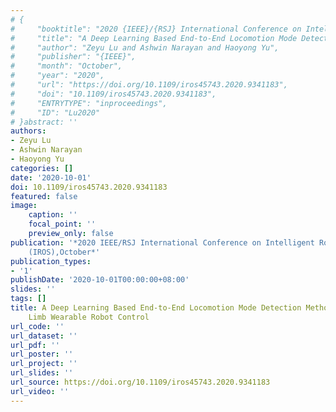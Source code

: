 ```yaml
---
# {
#     "booktitle": "2020 {IEEE}/{RSJ} International Conference on Intelligent Robots and Systems ({IROS})",
#     "title": "A Deep Learning Based End-to-End Locomotion Mode Detection Method for Lower Limb Wearable Robot Control",
#     "author": "Zeyu Lu and Ashwin Narayan and Haoyong Yu",
#     "publisher": "{IEEE}",
#     "month": "October",
#     "year": "2020",
#     "url": "https://doi.org/10.1109/iros45743.2020.9341183",
#     "doi": "10.1109/iros45743.2020.9341183",
#     "ENTRYTYPE": "inproceedings",
#     "ID": "Lu2020"
# }abstract: ''
authors:
- Zeyu Lu
- Ashwin Narayan
- Haoyong Yu
categories: []
date: '2020-10-01'
doi: 10.1109/iros45743.2020.9341183
featured: false
image:
    caption: ''
    focal_point: ''
    preview_only: false
publication: '*2020 IEEE/RSJ International Conference on Intelligent Robots and Systems
    (IROS),October*'
publication_types:
- '1'
publishDate: '2020-10-01T00:00:00+08:00'
slides: ''
tags: []
title: A Deep Learning Based End-to-End Locomotion Mode Detection Method for Lower
    Limb Wearable Robot Control
url_code: ''
url_dataset: ''
url_pdf: ''
url_poster: ''
url_project: ''
url_slides: ''
url_source: https://doi.org/10.1109/iros45743.2020.9341183
url_video: ''
---
```

